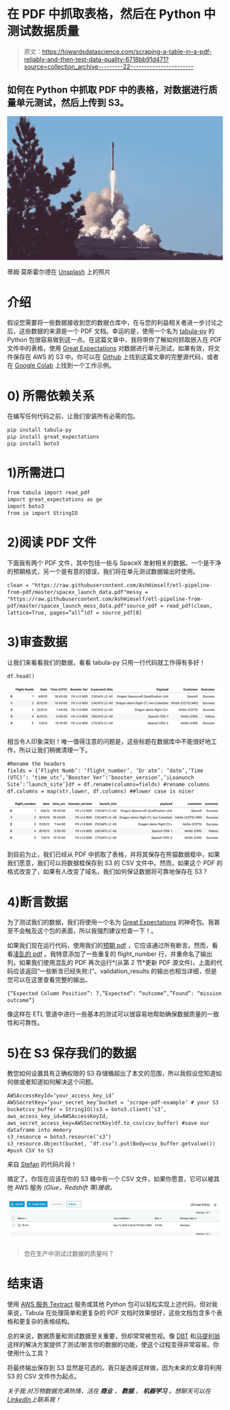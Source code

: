 # 在 PDF 中抓取表格，然后在 Python 中测试数据质量

> 原文：<https://towardsdatascience.com/scraping-a-table-in-a-pdf-reliably-and-then-test-data-quality-6718bb91d471?source=collection_archive---------22----------------------->

## 如何在 Python 中抓取 PDF 中的表格，对数据进行质量单元测试，然后上传到 S3。

![](img/29307e1c859b0e1a87d90ffe58ac057a.png)

蒂姆·莫斯霍尔德在 [Unsplash](https://unsplash.com/s/photos/spacex?utm_source=unsplash&utm_medium=referral&utm_content=creditCopyText) 上的照片

# 介绍

假设您需要将一些数据接收到您的数据仓库中，在与您的利益相关者进一步讨论之后，这些数据的来源是一个 PDF 文档。幸运的是，使用一个名为 [tabula-py](https://pypi.org/project/tabula-py/) 的 Python 包很容易做到这一点。在这篇文章中，我将带你了解如何抓取嵌入在 PDF 文件中的表格，使用 [Great Expectations](https://github.com/great-expectations/great_expectations) 对数据进行单元测试，如果有效，将文件保存在 AWS 的 S3 中。你可以在 [Github](https://github.com/AshHimself/etl-pipeline-from-pdf) 上找到这篇文章的完整源代码，或者在 [Google Colab](https://colab.research.google.com/drive/1Vh9sWzbfXC2CDC6OlJkHGUCwG95LjGyr?usp=sharing) 上找到一个工作示例。

# 0) **所需依赖关系**

在编写任何代码之前，让我们安装所有必需的包。

```
pip install tabula-py
pip install great_expectations
pip install boto3
```

# 1)所需进口

```
from tabula import read_pdf
import great_expectations as ge
import boto3
from io import StringIO
```

# **2)阅读 PDF 文件**

下面我有两个 PDF 文件，其中包括一些与 SpaceX 发射相关的数据。一个是干净的预期格式，另一个是有意的错误，我们将在单元测试数据输出时使用。

```
clean = "https://raw.githubusercontent.com/AshHimself/etl-pipeline-from-pdf/master/spacex_launch_data.pdf"messy = "https://raw.githubusercontent.com/AshHimself/etl-pipeline-from-pdf/master/spacex_launch_mess_data.pdf"source_pdf = read_pdf(clean, lattice=True, pages=”all”)df = source_pdf[0]
```

# 3)审查数据

让我们来看看我们的数据，看看 tabula-py 只用一行代码就工作得有多好！

```
df.head()
```

![](img/684a08b3bfd7b4cbdfd56fb552b44cf8.png)

相当令人印象深刻！唯一值得注意的问题是，这些标题在数据库中不能很好地工作，所以让我们稍微清理一下。

```
#Rename the headers
fields = {‘Flight Numb’: ‘flight_number’, ‘Dr ate’: ‘date’,’Time (UTC)’: ‘time_utc’,’Booster Ver’:’booster_version’,’iLoanunch Site’:’launch_site’}df = df.rename(columns=fields) #rename columns
df.columns = map(str.lower, df.columns) ##lower case is nicer
```

![](img/10c10ad0d1e2b81689cccfdf5ef3f69f.png)

到目前为止，我们已经从 PDF 中抓取了表格，并将其保存在熊猫数据框中，如果我们愿意，我们可以将数据框保存到 S3 的 CSV 文件中。然而，如果这个 PDF 的格式改变了，如果有人改变了域名，我们如何保证数据将可靠地保存在 S3？

# 4)断言数据

为了测试我们的数据，我们将使用一个名为 [Great Expectations](https://github.com/great-expectations/great_expectations) 的神奇包。我甚至不会触及这个包的表面，所以我强烈建议检查一下！。

如果我们现在运行代码，使用我们的[预期 pdf](https://github.com/AshHimself/etl-pipeline-from-pdf/raw/master/spacex_launch_data.pdf) ，它应该通过所有断言。然而，看看[凌乱的 pdf](https://github.com/AshHimself/etl-pipeline-from-pdf/raw/master/spacex_launch_messy_data.pdf) 。我特意添加了一些重复的 flight_number 行，并重命名了输出列。如果我们使用混乱的 PDF 再次运行*(从第 2 节*更新 PDF 源文件)，上面的代码应该返回“一些断言已经失败:(”。validation_results 的输出也相当详细，但是您可以在这里查看完整的输出。

```
{“Expected Column Position”: 7,”Expected”: “outcome”,”Found”: “mission outcome”}
```

像这样在 ETL 管道中进行一些基本的测试可以很容易地帮助确保数据质量的一致性和可靠性。

# 5)在 S3 保存我们的数据

教您如何设置具有正确权限的 S3 存储桶超出了本文的范围，所以我假设您知道如何做或者知道如何解决这个问题。

```
AWSAccessKeyId=’your_access_key_id’
AWSSecretKey=’your_secret_key’bucket = ‘scrape-pdf-example’ # your S3 bucketcsv_buffer = StringIO()s3 = boto3.client(‘s3’, aws_access_key_id=AWSAccessKeyId, aws_secret_access_key=AWSSecretKey)df.to_csv(csv_buffer) #save our dataframe into memory
s3_resource = boto3.resource(‘s3’)
s3_resource.Object(bucket, ‘df.csv’).put(Body=csv_buffer.getvalue()) #push CSV to S3
```

来自 [Stefan](https://stackoverflow.com/questions/38154040/save-dataframe-to-csv-directly-to-s3-python) 的代码片段！

搞定了。你现在应该在你的 S3 桶中有一个 CSV 文件，如果你愿意，它可以被其他 AWS 服务 *(Glue，Redshift 等)接收。*

![](img/cc7e294322559f6437425a88e190ee70.png)

> 您在生产中测试过数据的质量吗？

# 结束语

使用 [AWS 服务 Textract](https://aws.amazon.com/textract/) 服务或其他 Python 包可以轻松实现上述代码，但对我来说，Tabula 在处理简单和更复杂的 PDF 文档时效果很好，这些文档包含多个表格和更复杂的表格结构。

总的来说，数据质量和测试数据至关重要，但却常常被忽视。像 [DBT](https://docs.getdbt.com/docs/building-a-dbt-project/tests/) 和[马提利翁](https://www.matillion.com/resources/blog/assert-unit-test-components-validating-objects-in-matillion-etl/)这样的解决方案提供了测试/断言你的数据的功能，使这个过程变得非常容易。你使用什么工具？

将最终输出保存到 S3 显然是可选的。我只是选择这样做，因为未来的文章将利用 S3 的 CSV 文件作为起点。

*关于我:对万物数据充满热情，活在* ***商业*** *，* ***数据*** *，* ***机器学习*** *。想聊天可以在*[*LinkedIn*](https://www.linkedin.com/in/ashleygsmith/)*上联系我！*